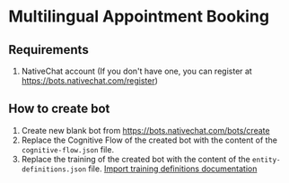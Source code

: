 # Multilingual Appointment Booking

## Requirements
1. NativeChat account (If you don't have one, you can register at https://bots.nativechat.com/register)

## How to create bot
1. Create new blank bot from https://bots.nativechat.com/bots/create
2. Replace the Cognitive Flow of the created bot with the content of the `cognitive-flow.json` file.
3. Replace the training of the created bot with the content of the `entity-definitions.json` file. [Import training definitions documentation](https://docs.nativechat.com/docs/1.0/nlp-training/import-training-definition.html#import-training-definitions)
